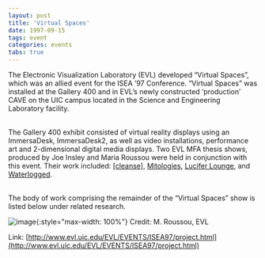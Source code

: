 ```yaml
---
layout: post
title: 'Virtual Spaces'
date: 1997-09-15
tags: event
categories: events
tabs: true
---
```


The Electronic Visualization Laboratory (EVL) developed &ldquo;Virtual Spaces&rdquo;, which was an allied event for the ISEA &rsquo;97 Conference. &ldquo;Virtual Spaces&rdquo; was installed at the Gallery 400 and in EVL&rsquo;s newly constructed &lsquo;production&rsquo; CAVE on the UIC campus located in the Science and Engineering Laboratory facility.<br><br>

The Gallery 400 exhibit consisted of virtual reality displays using an ImmersaDesk, ImmersaDesk2, as well as video installations, performance art and 2-dimensional digital media displays. Two EVL MFA thesis shows, produced by Joe Insley and Maria Roussou were held in conjunction with this event. Their work included: <a href="http://www.evl.uic.edu/mariar/MFA/CLEANSE/">[cleanse]</a>, <a href="http://www.evl.uic.edu/mariar/MFA/MITOLOGIES/">Mitologies</a>, <a href="http://www.evl.uic.edu/insley/MFA/NOTITLE/">Lucifer Lounge</a>, and <a href="http://www.evl.uic.edu/insley/MFA/WATERLOGGED/">Waterlogged</a>.<br><br>

The body of work comprising the remainder of the &ldquo;Virtual Spaces&rdquo; show is listed below under related research.

![image](https://www.evl.uic.edu/output/originals/isea97.jpg-srcw.jpg){:style="max-width: 100%"}
Credit: M. Roussou, EVL


Link: [http://www.evl.uic.edu/EVL/EVENTS/ISEA97/project.html](http://www.evl.uic.edu/EVL/EVENTS/ISEA97/project.html)
